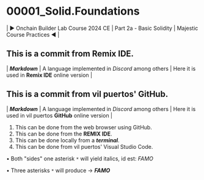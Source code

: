# 00001_Solid.Foundations
| ► Onchain Builder Lab Course 2024 CE | Part 2a - Basic Solidity | Majestic Course Practices ◄ |

## This is a commit from Remix IDE.

| ***Markdown*** | A language implemented in *Discord* among others | Here it is used in **Remix IDE** online version |

## This is a commit from vil puertos' GitHub.

| ***Markdown*** | A language implemented in *Discord* among others | Here it is used in vil puertos **GitHub** online version |
1. This can be done from the web browser using GitHub.
2. This can be done from the **REMIX IDE**.
3. This can be done locally from a ***terminal***.
4. This can be done from vil puertos' Visual Studio Code.


• Both "sides" one asterisk `*` will yield italics, id est: *FAMO*

• Three asterisks `*` will produce → ***FAMO***
